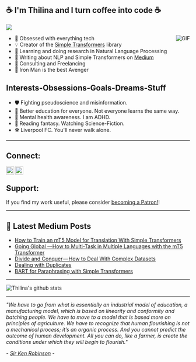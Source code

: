 ## :coffee: I'm Thilina and I turn coffee into code :coffee:

![](https://komarev.com/ghpvc/?username=ThilinaRajapakse)

<img align="right" alt="GIF" src="https://media.giphy.com/media/vzO0Vc8b2VBLi/giphy.gif" />

- :robot: Obsessed with everything tech
- :bulb: Creator of the [Simple Transformers](https://github.com/ThilinaRajapakse/simpletransformers) library
- :mag_right: Learning and doing research in Natural Language Processing
- :memo: Writing about NLP and Simple Transformers on [Medium](https://medium.com/@chaturangarajapakshe)
- :briefcase: Consulting and Freelancing
- :100: Iron Man is the best Avenger


## Interests-Obsessions-Goals-Dreams-Stuff

- :shield: Fighting pseudoscience and misinformation.
- :microscope: Better education for everyone. Not everyone learns the same way.
- :green_heart: Mental health awareness. I am ADHD.
- :dragon: Reading fantasy. Watching Science-Fiction.
- :soccer: Liverpool FC. You'll never walk alone.

---

## Connect:

[<img align="left" alt="ThilinaRajapakse | Twitter" width="22px" src="https://cdn.jsdelivr.net/npm/simple-icons@v3/icons/twitter.svg" />][twitter]
[<img align="left" alt="ThilinaRajapakse | LinkedIn" width="22px" src="https://cdn.jsdelivr.net/npm/simple-icons@v3/icons/linkedin.svg" />][linkedin]

</br>

## Support:

If you find my work useful, please consider <a href="https://www.patreon.com/bePatron?u=20014970" data-patreon-widget-type="become-patron-button">becoming a Patron!</a>!



---

##  📕 Latest Medium Posts
<!-- BLOG-POST-LIST:START -->
- [How to Train an mT5 Model for Translation With Simple Transformers](https://towardsdatascience.com/how-to-train-an-mt5-model-for-translation-with-simple-transformers-30ba5fa66c5f?source=rss-6b1e2355088e------2)
- [Going Global —How to Multi-Task in Multiple Languages with the mT5 Transformer](https://towardsdatascience.com/going-global-how-to-multi-task-in-multiple-languages-with-the-mt5-transformer-892617cd890c?source=rss-6b1e2355088e------2)
- [Divide and Conquer — How to Deal With Complex Datasets](https://medium.com/skilai/divide-and-conquer-how-to-deal-with-complex-datasets-986b9589bc7?source=rss-6b1e2355088e------2)
- [Dealing with Duplicates](https://medium.com/skilai/dealing-with-duplicates-7479dcf1cd96?source=rss-6b1e2355088e------2)
- [BART for Paraphrasing with Simple Transformers](https://towardsdatascience.com/bart-for-paraphrasing-with-simple-transformers-7c9ea3dfdd8c?source=rss-6b1e2355088e------2)
<!-- BLOG-POST-LIST:END -->

---

![Thilina's github stats](https://github-readme-stats.vercel.app/api?username=ThilinaRajapakse&show_icons=true&hide_border=true&hide=contribs&theme=dark)

---

*"We have to go from what is essentially an industrial model of education, a manufacturing model, which is based on linearity and conformity and batching people. We have to move to a model that is based more on principles of agriculture. We have to recognize that human flourishing is not a mechanical process; it’s an organic process. And you cannot predict the outcome of human development. All you can do, like a farmer, is create the conditions under which they will begin to flourish."*

*- [Sir Ken Robinson](https://www.youtube.com/watch?time_continue=2&v=iG9CE55wbtY&feature=emb_logo) -*

[twitter]: https://twitter.com/t_rajapakse
[linkedin]: https://www.linkedin.com/in/t-rajapakse/
